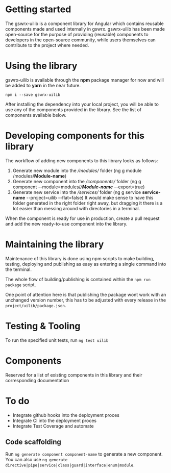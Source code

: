 # Getting started
The gswrx-uilib is a component library for Angular which contains reusable components made and used internally in gswrx.
gswrx-uilib has been made open-source for the purpose of providing (reusable) components to developers in the open-source community, while users themselves can contribute to the project where needed.

# Using the library
gswrx-uilib is available through the **npm** package manager for now and will be added to **yarn** in the near future.

`npm i --save gswrx-uilib` 

After installing the dependency into your local project, you will be able to use any of the components provided in the library.
See the list of components available below.

# Developing components for this library
The workflow of adding new components to this library looks as follows:

1. Generate new module into the */modules/* folder 
   (ng g module /modules/**Module-name**)
2. Generate new component into the */components/* folder
   (ng g component --module=modules/*/**Module-name*** --export=true)
3. Generate new service into the */services/* folder
   (ng g service **service-name** --project=uilib --flat=false)
   It would make sense to have this folder generated in the right folder right away, but dragging it there is a lot easier than messing around with directories in a terminal.


When the component is ready for use in production, create a pull request and add the new ready-to-use component into the library.

# Maintaining the library
Maintenance of this library is done using npm scripts to make building, testing, deploying and publishing as easy as entering a single command into the terminal.

The whole flow of building/publishing is contained within the `npm run package` script.

One point of attention here is that publishing the package wont work with an unchanged version number, this has to be adjusted with every release in the `project/uilib/package.json`.

# Testing & Tooling
To run the specified unit tests, run `ng test uilib` 

# Components
Reserved for a list of existing components in this library and their corresponding documentation


# To do
- Integrate github hooks into the deployment proces
- Integrate CI into the deployment proces
- Integrate Test Coverage and automate

## Code scaffolding
Run `ng generate component component-name` to generate a new component. You can also use `ng generate directive|pipe|service|class|guard|interface|enum|module`.
